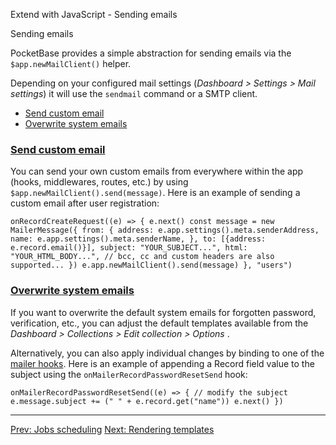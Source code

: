 Extend with JavaScript - Sending emails

Sending emails

PocketBase provides a simple abstraction for sending emails via the `$app.newMailClient()` helper.

Depending on your configured mail settings (_Dashboard > Settings > Mail settings_) it will use the `sendmail` command or a SMTP client.

*   [Send custom email](#js-sending-emails-send-custom-email)
*   [Overwrite system emails](#js-sending-emails-overwrite-system-emails)

### [Send custom email](#js-sending-emails-send-custom-email)

You can send your own custom emails from everywhere within the app (hooks, middlewares, routes, etc.) by using `$app.newMailClient().send(message)`. Here is an example of sending a custom email after user registration:

    onRecordCreateRequest((e) => { e.next() const message = new MailerMessage({ from: { address: e.app.settings().meta.senderAddress, name: e.app.settings().meta.senderName, }, to: [{address: e.record.email()}], subject: "YOUR_SUBJECT...", html: "YOUR_HTML_BODY...", // bcc, cc and custom headers are also supported... }) e.app.newMailClient().send(message) }, "users")

### [Overwrite system emails](#js-sending-emails-overwrite-system-emails)

If you want to overwrite the default system emails for forgotten password, verification, etc., you can adjust the default templates available from the _Dashboard > Collections > Edit collection > Options_ .

Alternatively, you can also apply individual changes by binding to one of the [mailer hooks](./js-event-hooks.md). Here is an example of appending a Record field value to the subject using the `onMailerRecordPasswordResetSend` hook:

    onMailerRecordPasswordResetSend((e) => { // modify the subject e.message.subject += (" " + e.record.get("name")) e.next() })

* * *

[Prev: Jobs scheduling](./js-jobs-scheduling.md) [Next: Rendering templates](./js-rendering-templates.md)